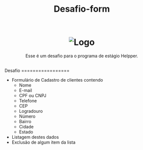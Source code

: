 <h1 align="center">Desafio-form</h1>
<br/>
<h1 align="center"><img src="https://media-exp1.licdn.com/dms/image/C4D0BAQEFNcg55QuLJA/company-logo_100_100/0/1561579874623?e=1628726400&v=beta&t=XFNGNmArZQRDnyXlGzMaFHkx5ggSYgjoV-yOOOF-9sw" alt="Logo"></h1>

<p align="center">Esse é um desafio para o programa de estágio Helpper.</p>

<br/>
Desafio
=================

<!--ts-->
  * Formulário de Cadastro de clientes contendo
      - Nome
      - E-mail
      - CPF ou CNPJ
      - Telefone
      - CEP
      - Logradouro
      - Número
      - Bairro
      - Cidade
      - Estado
  * Listagem destes dados
  * Exclusão de algum item da lista

<!--te-->